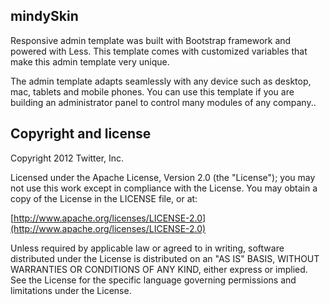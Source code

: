 ## mindySkin

Responsive admin template was built with Bootstrap framework and powered with Less. This template comes with customized variables that make this admin template very unique.  

The admin template adapts seamlessly with any device such as desktop, mac, tablets and mobile phones. You can use this template if you are building an administrator panel to control many modules of any company..

## Copyright and license

Copyright 2012 Twitter, Inc.

Licensed under the Apache License, Version 2.0 (the "License");
you may not use this work except in compliance with the License.
You may obtain a copy of the License in the LICENSE file, or at:

  [http://www.apache.org/licenses/LICENSE-2.0](http://www.apache.org/licenses/LICENSE-2.0)

Unless required by applicable law or agreed to in writing, software
distributed under the License is distributed on an "AS IS" BASIS,
WITHOUT WARRANTIES OR CONDITIONS OF ANY KIND, either express or implied.
See the License for the specific language governing permissions and
limitations under the License.
